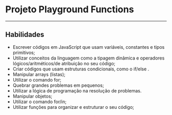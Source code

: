 # Projeto Playground Functions

---

## Habilidades

- Escrever códigos em JavaScript que usam variáveis, constantes e tipos primitivos;
- Utilizar conceitos da linguagem como a tipagem dinâmica e operadores lógicos/aritméticos/de atribuição no seu código;
- Criar códigos que usam estruturas condicionais, como o if/else .
- Manipular arrays (listas);
- Utilizar o comando for;
- Quebrar grandes problemas em pequenos;
- Utilizar a lógica de programação na resolução de problemas.
- Manipular objetos;
- Utilizar o comando for/in;
- Utilizar funções para organizar e estruturar o seu código;
